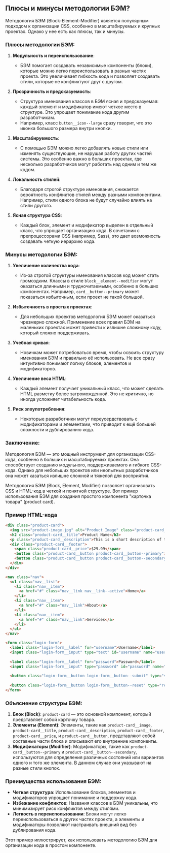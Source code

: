 ## Плюсы и минусы методологии БЭМ?

Методология БЭМ (Block-Element-Modifier) является популярным подходом к организации CSS, особенно в масштабируемых и крупных проектах. Однако у нее есть как плюсы, так и минусы.

### Плюсы методологии БЭМ:

1. **Модульность и переиспользование**:
   - БЭМ помогает создавать независимые компоненты (блоки), которые можно легко переиспользовать в разных частях проекта. Это увеличивает гибкость кода и позволяет создавать стили, которые не конфликтуют друг с другом.

2. **Прозрачность и предсказуемость**:
   - Структура именования классов в БЭМ ясная и предсказуемая: каждый элемент и модификатор имеют четкое место в структуре. Это упрощает понимание кода другим разработчикам.
   - Например, класс `button__icon--large` сразу говорит, что это иконка большого размера внутри кнопки.

3. **Масштабируемость**:
   - С помощью БЭМ можно легко добавлять новые стили или изменять существующие, не нарушая работу других частей системы. Это особенно важно в больших проектах, где несколько разработчиков могут работать над одним и тем же кодом.

4. **Локальность стилей**:
   - Благодаря строгой структуре именования, снижается вероятность конфликтов стилей между разными компонентами. Например, стили одного блока не будут случайно влиять на стили другого.

5. **Ясная структура CSS**:
   - Каждый блок, элемент и модификатор выделен в отдельный класс, что упрощает организацию кода. В сочетании с препроцессорами CSS (например, Sass), это дает возможность создавать четкую иерархию кода.

### Минусы методологии БЭМ:

1. **Увеличение количества кода**:
   - Из-за строгой структуры именования классов код может стать громоздким. Классы в стиле `block__element--modifier` могут оказаться длинными и трудночитаемыми, особенно в больших компонентах. Например, `card__button--primary` может показаться избыточным, если проект не такой большой.

2. **Избыточность в простых проектах**:
   - Для небольших проектов методология БЭМ может оказаться чрезмерно сложной. Применение всех правил БЭМ на маленьких проектах может привести к излишне сложному коду, который сложно поддерживать.

3. **Учебная кривая**:
   - Новичкам может потребоваться время, чтобы освоить структуру именования БЭМ и правильно её использовать. Не все сразу интуитивно понимают логику блоков, элементов и модификаторов.

4. **Увеличение веса HTML**:
   - Каждый элемент получает уникальный класс, что может сделать HTML разметку более загроможденной. Это не критично, но иногда усложняет читабельность кода.

5. **Риск злоупотребления**:
   - Некоторые разработчики могут переусердствовать с модификаторами и элементами, что приводит к ещё большей сложности и дублированию кода.

### Заключение:
Методология БЭМ — это мощный инструмент для организации CSS-кода, особенно в больших и масштабируемых проектах. Она способствует созданию модульного, поддерживаемого и гибкого CSS-кода. Однако для небольших проектов или неопытных разработчиков она может казаться излишне сложной и тяжелой для восприятия.

Методология БЭМ (Block, Element, Modifier) позволяет организовать CSS и HTML-код в четкой и понятной структуре. Вот пример использования БЭМ для создания простого компонента "карточка товара" (product card).

### Пример HTML-кода

```html
<div class="product-card">
  <img src="product-image.jpg" alt="Product Image" class="product-card__image" />
  <h2 class="product-card__title">Product Name</h2>
  <p class="product-card__description">This is a short description of the product.</p>
  <div class="product-card__footer">
    <span class="product-card__price">$29.99</span>
    <button class="product-card__button product-card__button--primary">Add to Cart</button>
    <button class="product-card__button product-card__button--secondary">View Details</button>
  </div>
</div>
```

```html
<nav class="nav">
  <ul class="nav__list">
    <li class="nav__item">
      <a href="#" class="nav__link nav__link--active">Home</a>
    </li>
    <li class="nav__item">
      <a href="#" class="nav__link">About</a>
    </li>
    <li class="nav__item">
      <a href="#" class="nav__link">Services</a>
    </li>
  </ul>
</nav>
```

```html
<form class="login-form">
  <label class="login-form__label" for="username">Username</label>
  <input class="login-form__input" type="text" id="username" name="username">
  
  <label class="login-form__label" for="password">Password</label>
  <input class="login-form__input" type="password" id="password" name="password">
  
  <button class="login-form__button login-form__button--submit" type="submit">Login</button>
  
  <button class="login-form__button login-form__button--reset" type="reset">Reset</button>
</form>
```

### Объяснение структуры БЭМ:

1. **Блок (Block)**: `product-card` — это основной компонент, который представляет собой карточку товара.
2. **Элементы (Element)**: Элементы, такие как `product-card__image`, `product-card__title`, `product-card__description`, `product-card__footer`, `product-card__price`, и `product-card__button`, представляют собой составные части блока и описывают его внутренние компоненты.
3. **Модификаторы (Modifier)**: Модификаторы, такие как `product-card__button--primary` и `product-card__button--secondary`, используются для определения различных состояний или вариантов одного и того же элемента. В данном случае они указывают на разные стили кнопок.

### Преимущества использования БЭМ:

- **Четкая структура**: Использование блоков, элементов и модификаторов упрощает понимание и поддержку кода.
- **Избежание конфликтов**: Названия классов в БЭМ уникальны, что минимизирует риск конфликтов между стилями.
- **Легкость в переиспользовании**: Блоки могут легко переиспользоваться в других частях проекта, а элементы и модификаторы позволяют настраивать внешний вид без дублирования кода.

Этот пример иллюстрирует, как использовать методологию БЭМ для организации кода в простом компоненте.